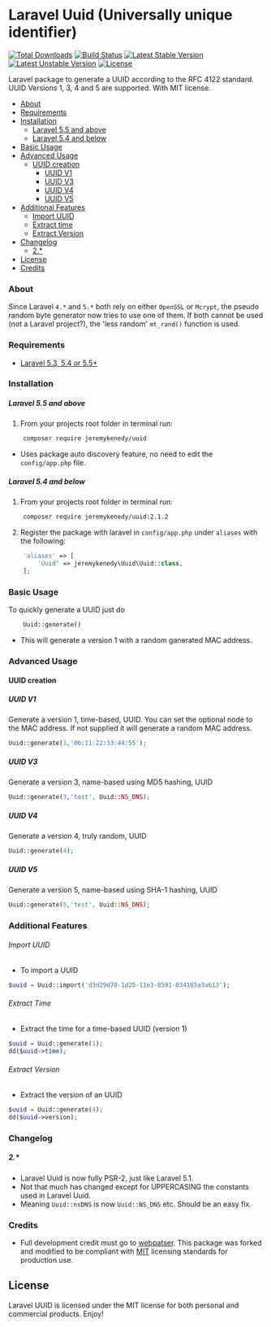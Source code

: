 # Laravel Uuid (Universally unique identifier)

[![Total Downloads](https://poser.pugx.org/jeremykenedy/uuid/d/total.svg)](https://packagist.org/packages/jeremykenedy/uuid)
[![Build Status](https://travis-ci.org/jeremykenedy/laravel-uuid.svg?branch=master)](http://travis-ci.org/jeremykenedy/laravel-uuid)
[![Latest Stable Version](https://poser.pugx.org/jeremykenedy/uuid/v/stable.svg)](https://packagist.org/packages/jeremykenedy/uuid)
[![Latest Unstable Version](https://poser.pugx.org/jeremykenedy/uuid/v/unstable.svg)](https://packagist.org/packages/jeremykenedy/uuid)
[![License](https://poser.pugx.org/jeremykenedy/uuid/license.svg)](https://raw.githubusercontent.com/jeremykenedy/laravel-auth/LICENSE)

Laravel package to generate a UUID according to the RFC 4122 standard. UUID Versions 1, 3, 4 and 5 are supported. With MIT license.

- [About](#about)
- [Requirements](#requirements)
- [Installation](#installation)
    - [Laravel 5.5 and above](#laravel-5.5-and-above)
    - [Laravel 5.4 and below](#laravel-5.4-and-below)
- [Basic Usage](#basic-usage)
- [Advanced Usage](#advanced-usage)
    - [UUID creation](#uuid-creation)
        - [UUID V1](#uuid-v1)
        - [UUID V3](#uuid-v3)
        - [UUID V4](#uuid-v4)
        - [UUID V5](#uuid-v5)
- [Additional Features](#additional-features)
    - [Import UUID](#import-uuid)
    - [Extract time](#extract-time)
    - [Extract Version](#extract-version)
- [Changelog](#changelog)
    - [2.*](#2.*)
- [License](#license)
- [Credits](#credits)

### About
Since Laravel `4.*` and `5.*` both rely on either `OpenSSL` or `Mcrypt`, the pseudo random byte generator now tries to use one of them. If both cannot be used (not a Laravel project?), the 'less random' `mt_rand()` function is used.

### Requirements
* [Laravel 5.3, 5.4 or 5.5+](https://laravel.com/docs/installation)

### Installation

##### Laravel 5.5 and above
1. From your projects root folder in terminal run:

```bash
    composer require jeremykenedy/uuid
```

* Uses package auto discovery feature, no need to edit the `config/app.php` file.

##### Laravel 5.4 and below
1. From your projects root folder in terminal run:

```bash
    composer require jeremykenedy/uuid:2.1.2
```

2. Register the package with laravel in `config/app.php` under `aliases` with the following:

```php
    'aliases' => [
        'Uuid' => jeremykenedy\Uuid\Uuid::class,
    ];
```

### Basic Usage

To quickly generate a UUID just do

```php
    Uuid::generate()
```
* This will generate a version 1 with a random ganerated MAC address.

### Advanced Usage

#### UUID creation

##### UUID V1
Generate a version 1, time-based, UUID. You can set the optional node to the MAC address. If not supplied it will generate a random MAC address.

```php
Uuid::generate(1,'00:11:22:33:44:55');
```

##### UUID V3
Generate a version 3, name-based using MD5 hashing, UUID

```php
Uuid::generate(3,'test', Uuid::NS_DNS);
```

##### UUID V4
Generate a version 4, truly random, UUID

```php
Uuid::generate(4);
```

##### UUID V5
Generate a version 5, name-based using SHA-1 hashing, UUID

```php
Uuid::generate(5,'test', Uuid::NS_DNS);
```

### Additional Features
###### Import UUID
* To import a UUID

```php
$uuid = Uuid::import('d3d29d70-1d25-11e3-8591-034165a3a613');
```

###### Extract Time
* Extract the time for a time-based UUID (version 1)

```php
$uuid = Uuid::generate(1);
dd($uuid->time);
```

###### Extract Version
* Extract the version of an UUID

```php
$uuid = Uuid::generate(4);
dd($uuid->version);
````

### Changelog
##### 2.*
* Laravel Uuid is now fully PSR-2, just like Laravel 5.1.
* Not that much has changed except for UPPERCASING the constants used in Laravel Uuid.
* Meaning `Uuid::nsDNS` is now `Uuid::NS_DNS` etc. Should be an easy fix.

### Credits
* Full development credit must go to [webpatser](https://github.com/webpatser). This package was forked and modified to be compliant with [MIT](https://opensource.org/licenses/MIT) licensing standards for production use.

## License
Laravel UUID is licensed under the MIT license for both personal and commercial products. Enjoy!
